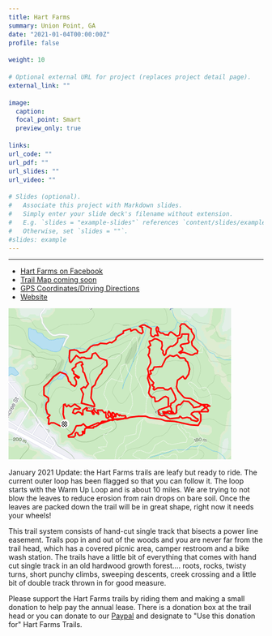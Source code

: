 ```yaml
---
title: Hart Farms
summary: Union Point, GA
date: "2021-01-04T00:00:00Z"
profile: false

weight: 10

# Optional external URL for project (replaces project detail page).
external_link: ""

image:
  caption:
  focal_point: Smart
  preview_only: true

links:
url_code: ""
url_pdf: ""
url_slides: ""
url_video: ""

# Slides (optional).
#   Associate this project with Markdown slides.
#   Simply enter your slide deck's filename without extension.
#   E.g. `slides = "example-slides"` references `content/slides/example-slides.md`.
#   Otherwise, set `slides = ""`.
#slides: example
---
```


* * *

+ [Hart Farms on Facebook](https://www.facebook.com/hartfarmtrails)
+ [Trail Map coming soon]()
+ [GPS Coordinates/Driving Directions](https://www.google.com/maps/dir/Athens,+Georgia/53+Crawfordville+Rd,+Union+Point,+GA+30669/@33.7633982,-83.5163775,10z/data=!3m1!4b1!4m14!4m13!1m5!1m1!1s0x88f66d19b4b433b9:0x4d747202d69d617c!2m2!1d-83.357567!2d33.9519347!1m5!1m1!1s0x88f657c29ff0be1d:0xb39cb7d6f423a236!2m2!1d-83.0575695!2d33.6143922!3e0)
+ [Website](https://www.hartcorrytrails.com/)

![](featured.png)

January 2021 Update: the Hart Farms trails are leafy but ready to ride. The current outer loop has been flagged so that you can follow it. The loop starts with the Warm Up Loop and is about 10 miles. We are trying to not blow the leaves to reduce erosion from rain drops on bare soil. Once the leaves are packed down the trail will be in great shape, right now it needs your wheels!

This trail system consists of hand-cut single track that bisects a power line easement. Trails pop in and out of the woods and you are never far from the trail head, which has a covered picnic area, camper restroom and a bike wash station. The trails have a little bit of everything that comes with hand cut single track in an old hardwood growth forest.... roots, rocks, twisty turns, short punchy climbs, sweeping descents, creek crossing and a little bit of double track thrown in for good measure.

Please support the Hart Farms trails by riding them and making a small donation to help pay the annual lease. There is a donation box at the trail head or you can donate to our [Paypal](https://www.paypal.com/donate?token=Wbs_Z565NoZL3nNSpUrZQVVOsnR1fuQ3tTKyvh7G4xcBplrQAVaMwi9tBMbWO-O0txFpG7PsiRrhzRnC) and designate to "Use this donation for" Hart Farms Trails.

